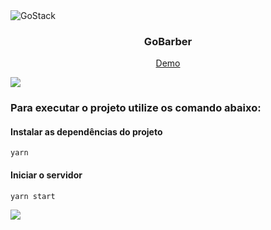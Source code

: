 <img alt="GoStack" src="https://storage.googleapis.com/golden-wind/bootcamp-gostack/header-desafios.png" />

<h3 align="center">
  GoBarber
</h3>

<p align="center">
  <a href="https://gobarber-typescript.netlify.app/">Demo</a>
</p>

<img src="https://i.imgur.com/g1YVvLL.png" />

### Para executar o projeto utilize os comando abaixo:

#### Instalar as dependências do projeto
`yarn`

#### Iniciar o servidor
`yarn start`

<img src="https://i.imgur.com/XqO1cRJ.png" />
